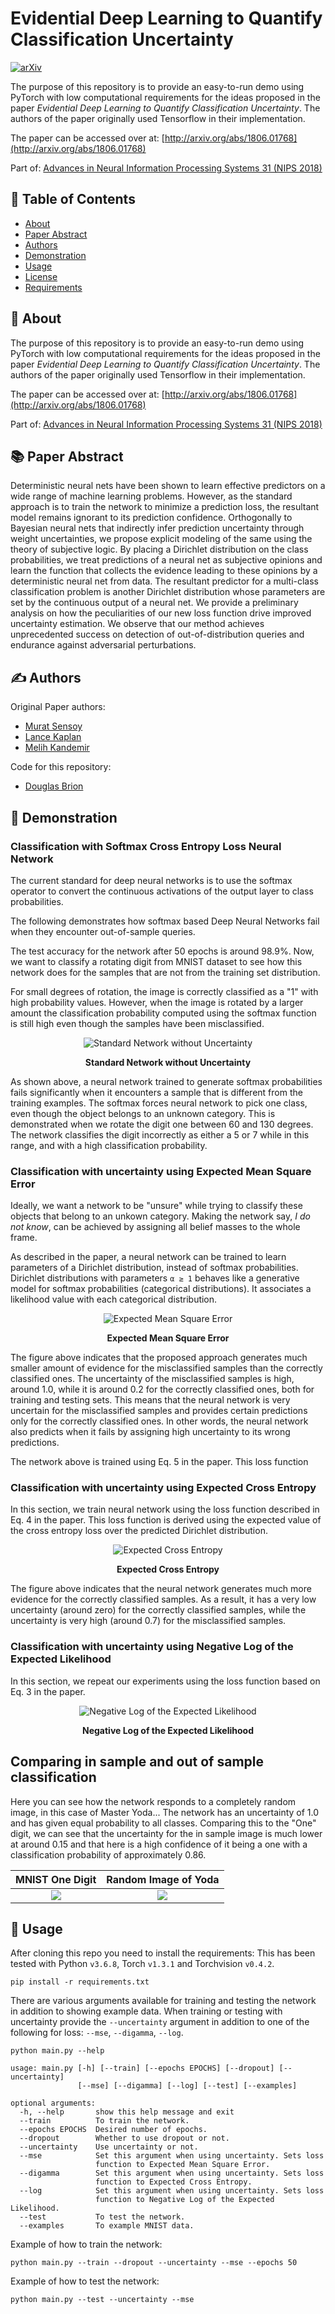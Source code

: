 # Evidential Deep Learning to Quantify Classification Uncertainty

[![arXiv](http://img.shields.io/badge/arXiv-1806.01768-B31B1B.svg)](https://arxiv.org/abs/1806.01768)

The purpose of this repository is to provide an easy-to-run demo using PyTorch with low computational requirements for the ideas proposed in the paper *Evidential Deep Learning to Quantify Classification Uncertainty*. The authors of the paper originally used Tensorflow in their implementation.

The paper can be accessed over at: [http://arxiv.org/abs/1806.01768](http://arxiv.org/abs/1806.01768)

Part of: [Advances in Neural Information Processing Systems 31 (NIPS 2018)](https://papers.nips.cc/book/advances-in-neural-information-processing-systems-31-2018)

## 📝 Table of Contents
- [About](#about)
- [Paper Abstract](#abstract)
- [Authors](#authors)
- [Demonstration](#demonstration)
- [Usage](#usage)
- [License](./LICENSE)
- [Requirements](./requirements.txt)

## 🧐 About <a name = "about"></a>
The purpose of this repository is to provide an easy-to-run demo using PyTorch with low computational requirements for the ideas proposed in the paper *Evidential Deep Learning to Quantify Classification Uncertainty*. The authors of the paper originally used Tensorflow in their implementation.

The paper can be accessed over at: [http://arxiv.org/abs/1806.01768](http://arxiv.org/abs/1806.01768)

Part of: [Advances in Neural Information Processing Systems 31 (NIPS 2018)](https://papers.nips.cc/book/advances-in-neural-information-processing-systems-31-2018)

## 📚 Paper Abstract <a name = "abstract"></a>

Deterministic neural nets have been shown to learn effective predictors on a wide range of machine learning problems. However, as the standard approach is to train the network to minimize a prediction loss, the resultant model remains ignorant to its prediction confidence. Orthogonally to Bayesian neural nets that indirectly infer prediction uncertainty through weight uncertainties, we propose explicit modeling of the same using the theory of subjective logic. By placing a Dirichlet distribution on the class probabilities, we treat predictions of a neural net as subjective opinions and learn the function that collects the evidence leading to these opinions by a deterministic neural net from data. The resultant predictor for a multi-class classification problem is another Dirichlet distribution whose parameters are set by the continuous output of a neural net. We provide a preliminary analysis on how the peculiarities of our new loss function drive improved uncertainty estimation. We observe that our method achieves unprecedented success on detection of out-of-distribution queries and endurance against adversarial perturbations.

## ✍️ Authors <a name = "authors"></a>
Original Paper authors:
- [Murat Sensoy](https://papers.nips.cc/author/murat-sensoy-11083)
- [Lance Kaplan](https://papers.nips.cc/author/lance-kaplan-11084)
- [Melih Kandemir](https://papers.nips.cc/author/melih-kandemir-11085)

Code for this repository:
- [Douglas Brion](https://github.com/dougbrion)

## 🏁 Demonstration <a name = "demonstration"></a>

### Classification with Softmax Cross Entropy Loss Neural Network

The current standard for deep neural networks is to use the softmax operator to convert the continuous activations of the output layer to class probabilities.

The following demonstrates how softmax based Deep Neural Networks fail when they encounter out-of-sample queries.

The test accuracy for the network after 50 epochs is around 98.9%. Now, we want to classify a rotating digit from MNIST dataset to see how this network does for the samples that are not from the training set distribution.

For small degrees of rotation, the image is correctly classified as a "1" with high probability values. However, when the image is rotated by a larger amount the classification probability computed using the softmax function is still high even though the samples have been misclassified.

<div align="center">
 
![Standard Network without Uncertainty](./results/rotate.jpg)
 
<b>Standard Network without Uncertainty</b>
</div>

As shown above, a neural network trained to generate softmax probabilities fails significantly when it encounters a sample that is different from the training examples. The softmax forces neural network to pick one class, even though the object belongs to an unknown category. This is demonstrated when we rotate the digit one between 60 and 130 degrees. The network classifies the digit incorrectly as either a 5 or 7 while in this range, and with a high classification probability.

### Classification with uncertainty using Expected Mean Square Error

Ideally, we want a network to be "unsure" while trying to classify these objects that belong to an unkown category. Making the network say, *I do not know*, can be achieved by assigning all belief masses to the whole frame.

As described in the paper, a neural network can be trained to learn parameters of a Dirichlet distribution, instead of softmax probabilities. Dirichlet distributions with parameters  `α ≥ 1` behaves like a generative model for softmax probabilities (categorical distributions). It associates a likelihood value with each categorical distribution.

<div align="center">
  
  ![Expected Mean Square Error](./results/rotate_uncertainty_mse.jpg)
  
  <b>Expected Mean Square Error</b>
</div>

The figure above indicates that the proposed approach generates much smaller amount of evidence for the misclassified samples than the correctly classified ones. The uncertainty of the misclassified samples is high, around 1.0, while it is around 0.2 for the correctly classified ones, both for training and testing sets. This means that the neural network is very uncertain for the misclassified samples and provides certain predictions only for the correctly classified ones. In other words, the neural network also predicts when it fails by assigning high uncertainty to its wrong predictions.

The network above is trained using Eq. 5 in the paper. This loss function 

### Classification with uncertainty using Expected Cross Entropy

In this section, we train neural network using the loss function described in Eq. 4 in the paper. This loss function is derived using the expected value of the cross entropy loss over the predicted Dirichlet distribution.

<div align="center">
 
  ![Expected Cross Entropy](./results/rotate_uncertainty_digamma.jpg)
  
  <b>Expected Cross Entropy</b>
</div>


The figure above indicates that the neural network generates much more evidence for the correctly classified samples. As a result, it has a very low uncertainty (around zero) for the correctly classified samples, while the uncertainty is very high (around 0.7) for the misclassified samples.

### Classification with uncertainty using Negative Log of the Expected Likelihood

In this section, we repeat our experiments using the loss function based on Eq. 3 in the paper.

<div align="center">

![Negative Log of the Expected Likelihood](./results/rotate_uncertainty_log.jpg)

<b>Negative Log of the Expected Likelihood</b>
</div>

## Comparing in sample and out of sample classification

Here you can see how the network responds to a completely random image, in this case of Master Yoda... The network has an uncertainty of 1.0 and has given equal probability to all classes. Comparing this to the "One" digit, we can see that the uncertainty for the in sample image is much lower at around 0.15 and that here is a high confidence of it being a one with a classification probability of approximately 0.86.


MNIST One Digit             |  Random Image of Yoda
:-------------------------:|:-------------------------:
![](./results/one.jpg)  |  ![](./results/yoda.jpg)


## 🎈 Usage <a name = "usage"></a>

After cloning this repo you need to install the requirements:
This has been tested with Python `v3.6.8`, Torch `v1.3.1` and Torchvision `v0.4.2`.

```shell
pip install -r requirements.txt
```

There are various arguments available for training and testing the network in addition to showing example data. When training or testing with uncertainty provide the `--uncertainty` argument in addition to one of the following for loss: `--mse`, `--digamma`, `--log`.

```
python main.py --help

usage: main.py [-h] [--train] [--epochs EPOCHS] [--dropout] [--uncertainty]
               [--mse] [--digamma] [--log] [--test] [--examples]

optional arguments:
  -h, --help       show this help message and exit
  --train          To train the network.
  --epochs EPOCHS  Desired number of epochs.
  --dropout        Whether to use dropout or not.
  --uncertainty    Use uncertainty or not.
  --mse            Set this argument when using uncertainty. Sets loss
                   function to Expected Mean Square Error.
  --digamma        Set this argument when using uncertainty. Sets loss
                   function to Expected Cross Entropy.
  --log            Set this argument when using uncertainty. Sets loss
                   function to Negative Log of the Expected Likelihood.
  --test           To test the network.
  --examples       To example MNIST data.
```

Example of how to train the network:

```shell
python main.py --train --dropout --uncertainty --mse --epochs 50
```


Example of how to test the network:

```shell
python main.py --test --uncertainty --mse
```




